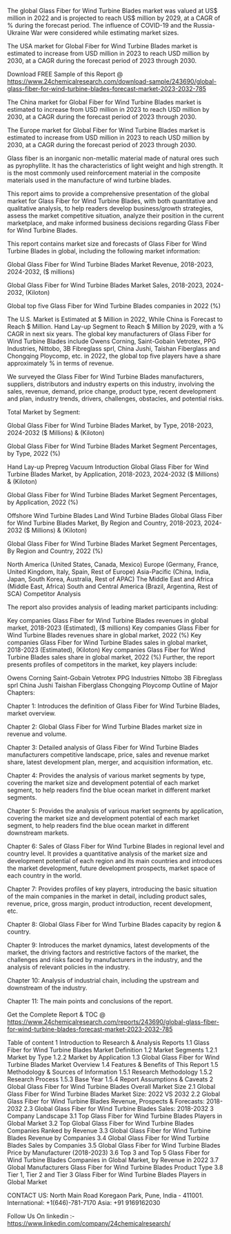 The global Glass Fiber for Wind Turbine Blades market was valued at US$ million in 2022 and is projected to reach US$ million by 2029, at a CAGR of % during the forecast period. The influence of COVID-19 and the Russia-Ukraine War were considered while estimating market sizes.

The USA market for Global Fiber for Wind Turbine Blades market is estimated to increase from USD million in 2023 to reach USD million by 2030, at a CAGR during the forecast period of 2023 through 2030.

Download FREE Sample of this Report @ https://www.24chemicalresearch.com/download-sample/243690/global-glass-fiber-for-wind-turbine-blades-forecast-market-2023-2032-785

The China market for Global Fiber for Wind Turbine Blades market is estimated to increase from USD million in 2023 to reach USD million by 2030, at a CAGR during the forecast period of 2023 through 2030.

The Europe market for Global Fiber for Wind Turbine Blades market is estimated to increase from USD million in 2023 to reach USD million by 2030, at a CAGR during the forecast period of 2023 through 2030.

Glass fiber is an inorganic non-metallic material made of natural ores such as pyrophyllite. It has the characteristics of light weight and high strength. It is the most commonly used reinforcement material in the composite materials used in the manufacture of wind turbine blades.

This report aims to provide a comprehensive presentation of the global market for Glass Fiber for Wind Turbine Blades, with both quantitative and qualitative analysis, to help readers develop business/growth strategies, assess the market competitive situation, analyze their position in the current marketplace, and make informed business decisions regarding Glass Fiber for Wind Turbine Blades.

This report contains market size and forecasts of Glass Fiber for Wind Turbine Blades in global, including the following market information:

Global Glass Fiber for Wind Turbine Blades Market Revenue, 2018-2023, 2024-2032, ($ millions)

Global Glass Fiber for Wind Turbine Blades Market Sales, 2018-2023, 2024-2032, (Kiloton)

Global top five Glass Fiber for Wind Turbine Blades companies in 2022 (%)

The U.S. Market is Estimated at $ Million in 2022, While China is Forecast to Reach $ Million.
Hand Lay-up Segment to Reach $ Million by 2029, with a % CAGR in next six years.
The global key manufacturers of Glass Fiber for Wind Turbine Blades include Owens Corning, Saint-Gobain Vetrotex, PPG Industries, Nittobo, 3B Fibreglass sprl, China Jushi, Taishan Fiberglass and Chongqing Ploycomp, etc. in 2022, the global top five players have a share approximately % in terms of revenue.

We surveyed the Glass Fiber for Wind Turbine Blades manufacturers, suppliers, distributors and industry experts on this industry, involving the sales, revenue, demand, price change, product type, recent development and plan, industry trends, drivers, challenges, obstacles, and potential risks.

Total Market by Segment:

Global Glass Fiber for Wind Turbine Blades Market, by Type, 2018-2023, 2024-2032 ($ Millions) & (Kiloton)

Global Glass Fiber for Wind Turbine Blades Market Segment Percentages, by Type, 2022 (%)

Hand Lay-up
Prepreg
Vacuum Introduction
Global Glass Fiber for Wind Turbine Blades Market, by Application, 2018-2023, 2024-2032 ($ Millions) & (Kiloton)

Global Glass Fiber for Wind Turbine Blades Market Segment Percentages, by Application, 2022 (%)

Offshore Wind Turbine Blades
Land Wind Turbine Blades
Global Glass Fiber for Wind Turbine Blades Market, By Region and Country, 2018-2023, 2024-2032 ($ Millions) & (Kiloton)

Global Glass Fiber for Wind Turbine Blades Market Segment Percentages, By Region and Country, 2022 (%)

North America (United States, Canada, Mexico)
Europe (Germany, France, United Kingdom, Italy, Spain, Rest of Europe)
Asia-Pacific (China, India, Japan, South Korea, Australia, Rest of APAC)
The Middle East and Africa (Middle East, Africa)
South and Central America (Brazil, Argentina, Rest of SCA)
Competitor Analysis

The report also provides analysis of leading market participants including:

Key companies Glass Fiber for Wind Turbine Blades revenues in global market, 2018-2023 (Estimated), ($ millions)
Key companies Glass Fiber for Wind Turbine Blades revenues share in global market, 2022 (%)
Key companies Glass Fiber for Wind Turbine Blades sales in global market, 2018-2023 (Estimated), (Kiloton)
Key companies Glass Fiber for Wind Turbine Blades sales share in global market, 2022 (%)
Further, the report presents profiles of competitors in the market, key players include:

Owens Corning
Saint-Gobain Vetrotex
PPG Industries
Nittobo
3B Fibreglass sprl
China Jushi
Taishan Fiberglass
Chongqing Ploycomp
Outline of Major Chapters:

Chapter 1: Introduces the definition of Glass Fiber for Wind Turbine Blades, market overview.

Chapter 2: Global Glass Fiber for Wind Turbine Blades market size in revenue and volume.

Chapter 3: Detailed analysis of Glass Fiber for Wind Turbine Blades manufacturers competitive landscape, price, sales and revenue market share, latest development plan, merger, and acquisition information, etc.

Chapter 4: Provides the analysis of various market segments by type, covering the market size and development potential of each market segment, to help readers find the blue ocean market in different market segments.

Chapter 5: Provides the analysis of various market segments by application, covering the market size and development potential of each market segment, to help readers find the blue ocean market in different downstream markets.

Chapter 6: Sales of Glass Fiber for Wind Turbine Blades in regional level and country level. It provides a quantitative analysis of the market size and development potential of each region and its main countries and introduces the market development, future development prospects, market space of each country in the world.

Chapter 7: Provides profiles of key players, introducing the basic situation of the main companies in the market in detail, including product sales, revenue, price, gross margin, product introduction, recent development, etc.

Chapter 8: Global Glass Fiber for Wind Turbine Blades capacity by region & country.

Chapter 9: Introduces the market dynamics, latest developments of the market, the driving factors and restrictive factors of the market, the challenges and risks faced by manufacturers in the industry, and the analysis of relevant policies in the industry.

Chapter 10: Analysis of industrial chain, including the upstream and downstream of the industry.

Chapter 11: The main points and conclusions of the report.

Get the Complete Report & TOC @ https://www.24chemicalresearch.com/reports/243690/global-glass-fiber-for-wind-turbine-blades-forecast-market-2023-2032-785

Table of content
1 Introduction to Research & Analysis Reports
1.1 Glass Fiber for Wind Turbine Blades Market Definition
1.2 Market Segments
1.2.1 Market by Type
1.2.2 Market by Application
1.3 Global Glass Fiber for Wind Turbine Blades Market Overview
1.4 Features & Benefits of This Report
1.5 Methodology & Sources of Information
1.5.1 Research Methodology
1.5.2 Research Process
1.5.3 Base Year
1.5.4 Report Assumptions & Caveats
2 Global Glass Fiber for Wind Turbine Blades Overall Market Size
2.1 Global Glass Fiber for Wind Turbine Blades Market Size: 2022 VS 2032
2.2 Global Glass Fiber for Wind Turbine Blades Revenue, Prospects & Forecasts: 2018-2032
2.3 Global Glass Fiber for Wind Turbine Blades Sales: 2018-2032
3 Company Landscape
3.1 Top Glass Fiber for Wind Turbine Blades Players in Global Market
3.2 Top Global Glass Fiber for Wind Turbine Blades Companies Ranked by Revenue
3.3 Global Glass Fiber for Wind Turbine Blades Revenue by Companies
3.4 Global Glass Fiber for Wind Turbine Blades Sales by Companies
3.5 Global Glass Fiber for Wind Turbine Blades Price by Manufacturer (2018-2023)
3.6 Top 3 and Top 5 Glass Fiber for Wind Turbine Blades Companies in Global Market, by Revenue in 2022
3.7 Global Manufacturers Glass Fiber for Wind Turbine Blades Product Type
3.8 Tier 1, Tier 2 and Tier 3 Glass Fiber for Wind Turbine Blades Players in Global Market

CONTACT US:
North Main Road Koregaon Park, Pune, India - 411001.
International: +1(646)-781-7170
Asia: +91 9169162030

Follow Us On linkedin :- https://www.linkedin.com/company/24chemicalresearch/
